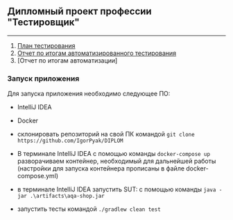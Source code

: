 ## Дипломный проект профессии "Тестировщик"
___

1. [План тестирования](https://github.com/IgorPyak/DIPLOM/blob/main/Plan.md)
2. [Отчет по итогам автоматизированного тестирования](https://github.com/IgorPyak/DIPLOM/blob/main/Report.md)
3. [Отчет по итогам автоматизации]

### Запуск приложения

Для запуска приложения необходимо следующее ПО:
* IntelliJ IDEA
* Docker

* склонировать репозиторий на свой ПК командой ```git clone https://github.com/IgorPyak/DIPLOM```
* В терминале IntelliJ IDEA с помощью команды ```docker-compose up```  разворачиваем контейнер, необходимый для дальнейшей работы (настройки для запуска контейнера прописаны в файле docker-compose.yml)
* в терминале IntelliJ IDEA запустить SUT: с помощью команды ```java -jar .\artifacts\aqa-shop.jar```
* запустить тесты командой ```./gradlew clean test```

